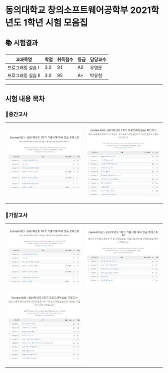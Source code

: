 동의대학교 창의소프트웨어공학부 2021학년도 1학년 시험 모음집
==============================

## 📚 시험결과

| 교과목명 | 학점 | 취득점수 | 등급 | 담당교수 |
| ------ | ---- | ------ | ---- | ------ |
| 프로그래밍 실습 I | 3.0 | 91 | A0 | 우영운 |
| 프로그래밍 실습 II | 3.0 | 95 | A+ | 박유현 |

---
## 시험 내용 목차
### 🥇중간고사

|||
| -------- | -------- |
| ![ ](https://github.com/surrin1008/1grade/blob/main/image/final%20ex1.jpg?raw=true) | ![ ](https://github.com/surrin1008/1grade/blob/main/image/middle.jpg?raw=true) |

### 🥈기말고사
|||
| -------- | -------- |
| ![ ](https://github.com/surrin1008/1grade/blob/main/image/final%20ex1.jpg?raw=true) |![ ](https://github.com/surrin1008/1grade/blob/main/image/final%20ex2.jpg?raw=true) |
|![ ](https://github.com/surrin1008/1grade/blob/main/image/final.jpg?raw=true)| 

